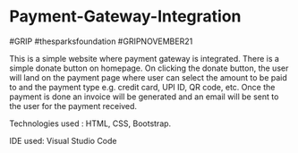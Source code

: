 # Payment-Gateway-Integration
#GRIP #thesparksfoundation #GRIPNOVEMBER21

This is a simple website where payment gateway is integrated.
There is a simple donate button on homepage. On clicking the donate button, the user will land on the payment page where user can select the amount to be paid to and the payment type e.g. credit card, UPI ID, QR code, etc.
Once the payment is done an invoice will be generated and an email will be sent to the user for the payment received. 

Technologies used : HTML, CSS, Bootstrap.

IDE used: Visual Studio Code
